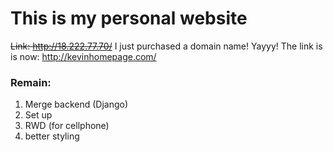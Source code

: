# This is my personal website

~~Link: http://18.222.77.70/~~
I just purchased a domain name! Yayyy!
The link is is now: http://kevinhomepage.com/


### Remain:
1. Merge backend (Django)
2. Set up 
3. RWD (for cellphone)
4. better styling
